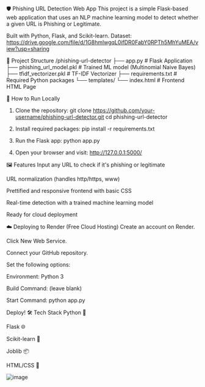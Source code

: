 🛡️ Phishing URL Detection Web App
This project is a simple Flask-based web application that uses an NLP machine learning model to detect whether a given URL is Phishing or Legitimate.

Built with Python, Flask, and Scikit-learn.
Dataset: https://drive.google.com/file/d/1G8hmlwgqL0ifDR0FabY0RPTh5MhYuMEA/view?usp=sharing

📂 Project Structure
/phishing-url-detector
├── app.py                      # Flask Application
├── phishing_url_model.pkl       # Trained ML model (Multinomial Naive Bayes)
├── tfidf_vectorizer.pkl         # TF-IDF Vectorizer
├── requirements.txt             # Required Python packages
└── templates/
    └── index.html               # Frontend HTML Page

🚀 How to Run Locally
1. Clone the repository:
git clone https://github.com/your-username/phishing-url-detector.git
cd phishing-url-detector

2. Install required packages:
pip install -r requirements.txt

3. Run the Flask app:
python app.py

4. Open your browser and visit:
http://127.0.0.1:5000/

🖼️ Features
Input any URL to check if it's phishing or legitimate

URL normalization (handles http/https, www)

Prettified and responsive frontend with basic CSS

Real-time detection with a trained machine learning model

Ready for cloud deployment

☁️ Deploying to Render (Free Cloud Hosting)
Create an account on Render.

Click New Web Service.

Connect your GitHub repository.

Set the following options:

Environment: Python 3

Build Command: (leave blank)

Start Command: python app.py

Deploy!
🛠️ Tech Stack
Python 🐍

Flask 🌐

Scikit-learn 🤖

Joblib 📦

HTML/CSS 🎨

![image](https://github.com/user-attachments/assets/5dd1c836-f616-423a-ada3-7c50590b39c3)
